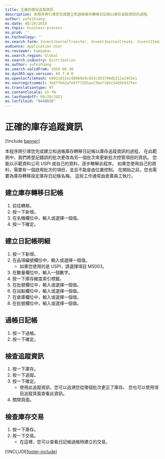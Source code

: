 ```yaml
---
title: 正確的庫存追蹤資訊
description: 本程序將引導您完成建立和過帳庫存轉移日記帳以庫存追蹤資訊的過程。
author: yufeihuang
ms.date: 08/29/2018
ms.topic: business-process
ms.prod: ''
ms.technology: ''
ms.search.form: InventJournalTransfer, InventJournalCreate, InventItemIdLookupSimple, InventBatchIdLookup, InventLocationIdLookup, InventDimTracking, InventTrans
audience: Application User
ms.reviewer: kamaybac
ms.search.region: Global
ms.search.industry: Distribution
ms.author: yufeihuang
ms.search.validFrom: 2016-06-30
ms.dyn365.ops.version: AX 7.0.0
ms.openlocfilehash: 69921651ecd0969e9cdd3cdd3740db212a1953e1
ms.sourcegitcommit: 3b87f042a7e97f72b5aa73bef186c5426b937fec
ms.translationtype: HT
ms.contentlocale: zh-TW
ms.lasthandoff: 09/29/2021
ms.locfileid: "8448656"
---
```

# <a name="correct-inventory-tracking-information"></a>正確的庫存追蹤資訊

[!include [banner](../../includes/banner.md)]

本程序將引導您完成建立和過帳庫存轉移日記帳以庫存追蹤資訊的過程。 在此範例中，我們將登記錯誤的批次更改為另一個批次來更新批次控管項目的資訊。 您能以示範資料公司 USPI 或自己的資料，逐步瞭解此程序。 如果您使用自己的資料，需要有一個啟用批次的項目，並且不能是由位置控制。 在開始之前，您也需要為庫存轉移設定庫存日記帳名稱。 這些工作通常由倉庫員工執行。


## <a name="create-an-inventory-transfer-journal"></a>建立庫存轉移日記帳
1. 前往轉移。
2. 按一下新增。
3. 在名稱欄位中，輸入或選擇一個值。
4. 按一下確定。

## <a name="create-journal-lines"></a>建立日記帳明細
1. 按一下新增。
2. 在品項編號欄位中，輸入或選擇一個值。
    * 如果您使用的是 USPI，請選擇項目 M5003。  
3. 在數量欄位中，輸入一個數字。
4. 按一下庫存維度索引標籤。
5. 在批號欄位中，輸入或選擇一個值。
6. 在站點欄位中，輸入或選擇一個值。
7. 在倉庫欄位中，輸入或選擇一個值。
8. 在批號欄位中，輸入或選擇一個值。

## <a name="post-the-journal"></a>過帳日記帳
1. 按一下過帳。
2. 按一下確定。

## <a name="check-tracing-information"></a>檢查追蹤資訊
1. 按一下庫存。
2. 按一下追蹤。
3. 按一下確定。
    * 使用此追蹤資訊，您可以追溯您從哪個批次更正了庫存。  您也可以使用項目追蹤頁面查看此資訊。  
4. 關閉頁面。

## <a name="check-inventory-transactions"></a>檢查庫存交易
1. 按一下庫存。
2. 按一下交易。
    * 在這裡，您可以查看日記帳過帳時建立的交易。   



[!INCLUDE[footer-include](../../../includes/footer-banner.md)]